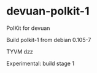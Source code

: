devuan-polkit-1
===============

PolKit for devuan

Build polkit-1 from debian 0.105-7

TYVM dzz

Experimental: build stage 1
